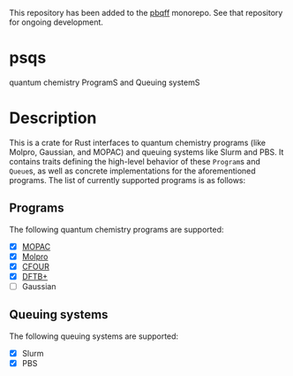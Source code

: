 This repository has been added to the [pbqff](https://github.com/ntBre/pbqff)
monorepo. See that repository for ongoing development.

# psqs

quantum chemistry ProgramS and Queuing systemS

# Description

This is a crate for Rust interfaces to quantum chemistry programs (like Molpro,
Gaussian, and MOPAC) and queuing systems like Slurm and PBS. It contains traits
defining the high-level behavior of these `Program`s and `Queue`s, as well as
concrete implementations for the aforementioned programs. The list of currently
supported programs is as follows:

## Programs

The following quantum chemistry programs are supported:

- [x] [MOPAC][mopac]
- [x] [Molpro][molpro]
- [x] [CFOUR][cfour]
- [x] [DFTB+][dftb+]
- [ ] Gaussian

## Queuing systems

The following queuing systems are supported:

- [x] Slurm
- [x] PBS

[mopac]: http://openmopac.net/
[molpro]: https://www.molpro.net/
[cfour]: https://cfour.uni-mainz.de/cfour/
[dftb+]: https://dftbplus.org/
